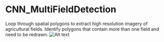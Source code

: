 # CNN_MultiFieldDetection
Loop through spatial polygons to extract high resolution imagery of agricultural fields. Identify polygons that contain more than one field and need to be redrawn. 
![Alt text](https://drive.google.com/file/d/1FmgEoWqxABMu4xlj363K_XA_XKfA1i07/view?usp=sharing "Landuse ployons")
